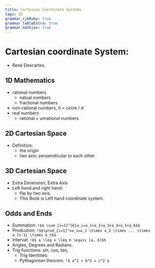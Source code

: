 ```yaml
---
title: Cartesian Coordinate Systems
tags: 3D
grammar_cjkRuby: true
grammar_tableExtra: true
grammar_mathjax: true
---
```


# Cartesian coordinate System: 
* René Descartes.

## 1D Mathematics
* rational numbers
	* natual numbers
	* fractional numbers
* non-rational numbers, π = circle / d
* real numbers
	* rational + unrational numbers

## 2D Cartesian Space
* Definition:
	* the origin
	* two axis: perpendicular to each other

## 3D Cartesian Space
* Extra Dimension, Extra Axis
* Left hand and right hand:
	* flip by two axis.
	* This Book is Left hand coordinate system.

## Odds and Ends
* Summation:
`!$$ \sum_{i=1}^{6}a_i=a_1+a_2+a_3+a_4+a_5+a_6$$`
* Prodcution:
`!$$\prod_{i=1}^na_i=a_1 \times a_2 \times ... \times a_{n-1} \times a_n$$`
* Interval:
`!$$ a \leq x \leq b \equiv [a, b]$$`
* Angles, Degrees and Radians.
* Trig functions: sin, cos, tan,
	* Trig Identities: 
	* Pythagorean theorem. `!$ a^2 + b^2 = c^2 $`

